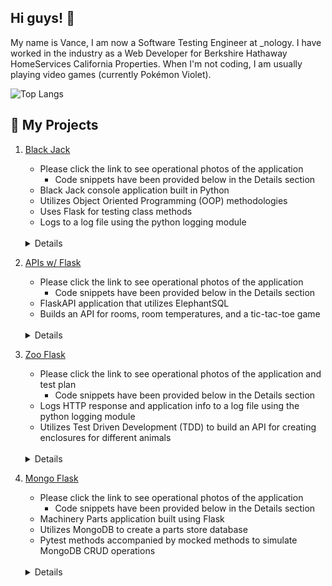 ## Hi guys! :wave:

My name is Vance, I am now a Software Testing Engineer at _nology. I have worked in the industry as a Web Developer for Berkshire Hathaway HomeServices California Properties. When I'm not coding, I am usually playing video games (currently Pokémon Violet).

![Top Langs](https://github-readme-stats.vercel.app/api/top-langs/?username=vancepope&theme=react&show_icons=true&hide=css,html)

## :pushpin: My Projects

1. <a href="https://github.com/vancepope/blackjack" target="_blank">Black Jack</a>
    - Please click the link to see operational photos of the application
        - Code snippets have been provided below in the Details section
    - Black Jack console application built in Python
    - Utilizes Object Oriented Programming (OOP) methodologies
    - Uses Flask for testing class methods
    - Logs to a log file using the python logging module
    <br />
    <details>
    <summary>Details</summary>
    <br />
    
    ##### **TL;DR**: _Application uses classes to initialize several aspects of the game to present to the user. Upon the result of the game, the user is asked to play again if they choose. Test methods were written to provide coverage to limit defects._

    - Classes
        - Card
        - Deck
        - Hand
        - BlackJack
        - TestCard
        - TestDeck
        - TestHand
        - TestBlackJack

        - Methods
            - Card
                - Methods
                    - __repr__
                        - Used to display the cards to user for the player and dealer
                    - __str__
                        - Displays the cards in a string format
                    <img src="/images/card.png" height="400" alt="Code for Card class">

            - Deck
                - Inherits cards, suits and values lists from Card
                - Methods
                    - Getters and Setters
                        - getCards
                        - getSuits
                        - getValues
                        - getDeck
                        - setDeck
                    - creatDeck
                        - Creates the deck
                    - shuffle
                        - Uses the random class to shuffle the deck.
                    - deal
                        - Deals the deck to the player and returns a Card
                    <img src="/images/deck.png" height="%50" width="%50" alt="Code for Deck class">

            - Hand
                - Inherits the deck list and the values list from Deck
                - Methods
                    - addCard
                        - Adds a Card to the hand list
                    - ace
                        - Keeps track of aces and assigns an ace the value of 1 or 11 if there is an ace and the value is greater than 21
                    <img src="/images/hand.png" height="%50" width="%50" alt="Code for Hand class">

            - BlackJack
               - This is the main class
               - Getters and Setters
                    - getName 
                    - getIsPlaying
                    - setName
                    - setIsPlaying
                - Methods
                    - hit
                        - Adds a card to the hand list and adjusts the value of an ace accordlingly if the player decides to 'hit'
                    - hitStay
                        - Prompts the user to ask if the user would like hit and to add a card to his hand or would like to stay.
                        - Checks for only the words 'hit' or 'stay'
                            - If the response from the user is different from the check, the user is prompted again to provide the necessary response.
                    - showCards
                        - Displays the dealer's and player's hands along with their values in formatted print statements
                    - play
                        - Prompts the user to enter his/her name
                        - Utilizes a while loop to play multiple games
                        - Checks if the player's hand value ≤ 17 and starts a while loop to allow the player to raise said value if they choose.
                        - Checks the values of the dealer's hand 
                            - If the value is ≤ 21, a while loop will start until the value ≥ 17
                        - Uses condition statements to decide who the winner is of each game
                        - Prompts the user if they would like to play another game.
                    <img src="/images/blackjack1.png" height="907" alt="Code for Black Jack class">
                    <img src="/images/blackjack2.png" height="758" alt="Code for Black Jack class Part 2">

            - TestCard
                - Test Methods
                    - test___repr__
                        - Uses the Mock functionality to mock the __repr__ method and make sure that the values of '10' and 'Diamonds' are represented like '10 of Diamonds'
                    ![Code for Test Card class](/images/testcard.png "Code for Test Card class")

            - TestDeck
                - Fixtures
                    - create_deck
                        - Appends the card and suit list to the deck list of Cards and returns it.
                - Test Methods
                    - test_create_deck
                        - Mocks the create_deck method and ensures the results are the same
                    - test_deal 
                        - Mocks the deal method and ensures the new card is of type Card and that the string is printed as 'Ace of Diamonds'
                    ![Code for Test Deck class](/images/testdeck.png "Code for Test Deck class")
            - TestHand
                - Test Methods
                    - test_add_card
                        - Mocks the addCard method and ensure a list is returned with the length of 1, that it is of type Card, and is printed as 'Ace of Diamonds'
                    ![Code for Test Hand class](/images/testhand.png "Code for Test Hand class")

            - TestBlackJack
                - Test Methods
                    - test_hit_stay
                        - Mocks the hitStay method and ensures that it return a string of 'hit'
                    - test_is_playing
                        - Instantiates the BlackJack class, calls the setter for isPlaying and asserts that they match.
                    ![Code for Test Black Jack class](/images/testblackjack.png "Code for Test Card class")
    </details>
        


2. <a href="https://github.com/vancepope/hello_flask" target="_blank">APIs w/ Flask</a>
    - Please click the link to see operational photos of the application
        - Code snippets have been provided below in the Details section
    - FlaskAPI application that utilizes ElephantSQL 
    - Builds an API for rooms, room temperatures, and a tic-tac-toe game
    <br />
    <details>
    <summary>Details</summary>
    <br />

    ##### **TL;DR**: _Application creates rooms and temperatures utilizing ElephantSQL queries. Test methods were written utilizing a test database to mock data and limit defects._

    - Routes
        - '/'
            - Returns a string of 'Hello Monty'
        - '/api/room'
            - Grabs the name variable from a JSON object
                - Creates room table if it doesn't exist
                    <img src="/images/createroom.png" alt="Query for room route">
                - Inserts room to the rooms table
                    - Returns room id
                    <img src="/images/roomreturnid.png" alt="Query for room route">
                - Returns JSON object notifying the user that the room has been created and an HTTP response code of 201
            <img src="/images/room.png" alt="Code for room route">

        - '/api/temperature'
            - Grabs the temperature and room id, and datetime from a JSON object
                - If datetime isn't provided in the object, the datetime.now method will be called
            - Creates temperature table if it doesn't exist
                <img src="/images/createtemp.png" alt="Query for temp route">
            - Inserts room id, temperature, and date
                <img src="/images/inserttemp.png" alt="Query for temp route">
            - Returns message notifying the user that the temperature was added and a response code of 201
            <img src="/images/temperature.png" alt="Query for temperature route">

        - '/api/room/<int:room_id>'
            - Grabs the id variable from the http path
            - Selects the room by id
                <img src="/images/selectroom.png" alt="Query for room by id route">
            - Returns the room and response code of 200
            <img src="/images/roombyid.png" alt="Code for room by id route">
        
        - '/api/avg_temp'
            - Queries the database for the average temperature
                <img src="/images/avgtempquery.png" alt="Query for avg temp route">
            - Returns JSON object containing average temperature and response code of 200
            <img src="/images/avgtemp.png" alt="Code for avg temp route">

        - '/api/day_count'
            - Queries the database for the number of days
                <img src="/images/numdays.png" alt="Query for number of days route">
            - Returns JSON object containing the number of days and response code of 200
        
        - '/api/tictactoe'
            - Displays a tic-tac-toe game built using HTML, CSS Grid, and JavaScript
            - Calls the render_template method from Flask to render grid.html
    </details>

3. <a href="https://github.com/vancepope/zoo_flask" target="_blank">Zoo Flask</a>
    - Please click the link to see operational photos of the application and test plan
        - Code snippets have been provided below in the Details section
    - Logs HTTP response and application info to a log file using the python logging module
    - Utilizes Test Driven Development (TDD) to build an API for creating enclosures for different animals
    <br />
    <details>
    <summary>Details</summary>
    <br />

    ##### **TL;DR**: _Application builds an animal and enclosure API utilizing ElephantSQL queries. Tests have been written to test functionality and prevent defects._

    - Methods
        - create_enclsures
            - Receives group_name from JSON object
            - Creates Enclosure table if it doesn't exist
                <img src="/images/querycreateenclosures.png" alt="Create Enclosure Table">
            - Inserts group_name into the Enclosures table if a group_name doesn't exist
                <img src="/images/insertenclosure.png" alt="Add Enclosure">
            - Returns JSON object notifying the user that the enclosure was created
            <img src="/images/codecreateenclosure.png" alt="Create Enclosure Code">

        - create_animals
            - Receives name, quantity, enclosure_id from JSON object
            - Creates Animals table if it doesn't exist
                <img src="/images/querycreateanimals.png" alt="Create Animals Table">
            - Inserts name, quantity, enclosure_id into the Animals table if a name doesn't exist
                <img src="/images/queryinsertanimal.png" alt="Add Animal">
            - Returns JSON object notifying the user that the enclosure was created
            <img src="/images/codecreateanimals.png" alt="Create Animals Code">

        - get_animal
            - Receives id from HTTP path
            - Selects the correct animal by id
                <img src="/images/queryselectanimalbyid.png" alt="Get Animal">
            - Returns JSON object to the client side
            <img src="/images/codegetanimal.png" alt="Get Animal Code">   

        - get_enclosure
            - Receives enclosure_id from HTTP path
            - Selects the correct enclosure by enclosure_id
                <img src="/images/queryselectenclosuresbyid.png" alt="Get Enclosure">
            - Returns JSON object to the client side
            <img src="/images/codegetenclosure.png" alt="Create Animals Code">

        - get_animals
            - Selects all animals within the Animals table
                <img src="/images/queryselectanimals.png" alt="Get All Animals">
            - Appends the result to a data list of JSON objects
            - Returns the data list to the client side
            <img src="/images/codegetanimals.png" alt="Get Animals Code">

        - get_enclosures
            - Selects all enclosure within the Enclosures table
                <img src="/images/queryselectenclosures.png" alt="Get All Enclosures">
            - Appends the result to a data list of JSON objects
            - Returns the data list to the client side
            <img src="/images/codegetanimals.png" alt="Get Animals Code">

        - add_enclosure
            - Receives group_name from HTTP Body
            - Insert name into Enclosures if it doesn't exist
                <img src="/images/insertenclosure.png" alt="Add Enclosure">
            - Returns a JSON object notifying the user that the enclosure has been created
            <img src="/images/codeaddenclosure.png" alt="Add Enclosure Code">

        - add_animal
            - Receives name from HTTP Body
            - Insert name into Animals if it doesn't exist
                <img src="/images/queryinsertanimal.png" alt="Add Animal">
            - Returns a JSON object notifying the user that the enclosure has been created
            <img src="/images/codeaddanimal.png" alt="Add Animal Code">

        - display animals
            - Executes an inner join on enclosures and animals
                <img src="/images/querydisplayanimals.png" alt="Display Animal">
            - Appends the result to a data list of JSON objects
            - Returns data list to the client side
            <img src="/images/codedisplayanimals.png" alt="Display Animals Code">

    - Test Methods
        - test_connection
            - Uses fixture called connection to create Enclosures table if it doesn't exist
            - Inserts enclosure based on the sample date provided within the fixture if it doesn't exist
            - Prints and logs the expected output and actual output
            - Asserts that the length of the result > 0
            <img src="/images/testconnection.png" alt="Test Connection">

        - test_create_animals
            - Uses fixture called create_animals to create Animals table if it doesn't exist
            - Prints and logs the expected output and actual output
            - Asserts that the length of the result > 0
            <img src="/images/testcreateanimals.png" alt="Test Create Animals">

        - test_create_enclosures
            - Uses fixture called create_enclosures to create Enclosures table if it doesn't exist
            - Prints and logs the expected output and actual output
            - Asserts that the length of the result > 0
            <img src="/images/testcreateenclosures.png" alt="Test Create Enclosures">

        - test_add_enclosure
            - Uses fixture called add_enclosure to insert an enclosure based on the data provided if the enclosure doesn't already exist
            - Selects enclosures from the enclosure tables
            - Prints and logs the expected output and actual output
            - Asserts that the length of the result < 1
            <img src="/images/testaddenclosure.png" alt="Test Add Enclosure">

        - test_add_animal
            - Uses fixture called add_animal to insert an animal based on the data provided if the animal doesn't already exist
            - Selects enclosures from the animals tables
            - Prints and logs the expected output and actual output
            - Asserts that the length of the result < 1
            <img src="/images/testaddanimal.png" alt="Test Add Animal">

        - test_display_animals
            - Executes an inner join on the Enclosure and Animals tables
            - Appends the results to a data list of JSON objects
            - Asserts that the data > 0 and the type is list
            - Prints and logs the expected output and actual output
            <img src="/images/testdisplayanimals.png" alt="Test Display Animals">
    </details>

4. <a href="https://github.com/vancepope/mongo_flask" target="_blank">Mongo Flask</a>
    - Please click the link to see operational photos of the application
        - Code snippets have been provided below in the Details section
    - Machinery Parts application built using Flask
    - Utilizes MongoDB to create a parts store database
    - Pytest methods accompanied by mocked methods to simulate MongoDB CRUD operations
    <br />
    <details>
    <summary>Details</summary>
    <br />

    ##### **TL;DR**: _Application builds a machinery parts API utilizing MongoDB to perform CRUD operations. Tests with mocked MongoDB methods have been written to review outcomes and maintain overall quality of life._

    - Methods
        - index
            - Executes query to find all collections
            - Appends the result to a list
            - Returns a JSON object if the list contains items
            - If not, it returns a JSON object notifying the user that the query was not successful
            <img src="/images/app-index.png" alt="App Index">

        - get_part
            - Executes query to find collection by part_id
            - Returns a JSON object containing the collection
            - If not, notifies the user that the search was unsuccessful
            <img src="/images/app-get-part.png" alt="App Get Part">

        - create_part
            - Inserts a JSON object into the database
            - Returns JSON containing the ObjectId generated by MongoDB
            <img src="/images/app-create-part.png" alt="App Create Part">

        - update_part
            - Updates the database using the part_id from the response
            - Returns a Success status if the matched_count > 0
            - If not, returns a Item not found error code
            <img src="/images/app-update-part.png" alt="App Update Part">

        - delete_part
            - Deletes an entry from the database using the ObjectId provided from the response
            - Returns a Success status code if the deleted_count > 0
            - If not, returns an Item not found error code
            <img src="/images/app-delete-part.png" alt="App Delete Part">

    - Mocked MongoDB methods
        - find
            - Simulates a successful response from pymongo.collection.Collection.find method
            - Sets return_value to a list of BSON objects 
            - Sets returncode to 200
            <img src="/images/mock-find.png" alt="Mock Find">

         - find_fail
            - Simulates an unsuccessful response from pymongo.collection.Collection.find method
            - Sets return_value to a list contaioning a JSON object with a Item not found error
            - Sets returncode to 404
            <img src="/images/mock-find-fail.png" alt="Mock Find Fail">
        
        - find_one
            - Simulates a successful response from pymongo.collection.Collection.find_one method
            - Sets return_value to a list of BSON objects 
            - Sets returncode to 200
            <img src="/images/mock-find-one.png" alt="Mock Find One">

        - find_one_fail
            - Simulates an unsuccessful response from pymongo.collection.Collection.find_one method
            - Sets return_value to a list contaioning a JSON object with a Item not found error
            - Sets returncode to 404
            <img src="/images/mock-find-one-fail.png" alt="Mock Find One Fail">

        - insert_one
            - Simulates a successful response from pymongo.collection.Collection.insert_one method
            - Sets return_value to a list of an BSON object containing the ObjectId of the collection inserted
            - Sets returncode to 200
            <img src="/images/mock-insert-one.png" alt="Mock Insert One">

        - update_one
            - Simulates a successful response from pymongo.collection.Collection.update_one method
            - Sets return_value to a list contaioning a JSON object with a Success status
            - Sets returncode to 200
            <img src="/images/mock-update-one.png" alt="Mock Update One">

        - update_one_fail
            - Simulates an unsuccessful response from pymongo.collection.Collection.update_one method
            - Sets return_value to a list contaioning a JSON object with a Item not found error
            - Sets returncode to 404
            <img src="/images/mock-update-one.png" alt="Mock Update One">

        - delete_one
            - Simulates a successful response from pymongo.collection.Collection.delete_one method
            - Sets return_value to a list contaioning a JSON object with a Success status
            - Sets returncode to 200
            <img src="/images/mock-delete-one.png" alt="Mock Delete One">

        - delete_one_fail
            - Simulates a successful response from pymongo.collection.Collection.delete_one method
            - Sets return_value to a list contaioning a JSON object with a Item not found error
            - Sets returncode to 404
            <img src="/images/mock-delete-one.png" alt="Mock Delete One">

    - Test Methods
        - test_index
            - Asserts that the response from the mocked find method that the return_value has a length > 0
            - Asserts that a returncode of 200 was received
            <img src="/images/test-index.png" alt="Test Index">

        - test_index_fail
            - Asserts that the response from the mocked find method that the return_value has an Item not found error
            - Asserts that a returncode of 404 was received
            - Prints Expected and Actual output
            <img src="/images/test-index-fail.png" alt="Test Index Fail">

        - test_get_part
            - Asserts that the response from the mocked find_one method that the return_value has a length > 0
            - Asserts that a returncode of 200 was received
            - Prints Expected and Actual output
            <img src="/images/test-get-part.png" alt="Test Find One">

        - test_get_part_fail
            - Asserts that the response from the mocked find_one method that the return_value has an Item not found error
            - Asserts that a returncode of 404 was received
            - Prints Expected and Actual output
            <img src="/images/test-get-part-fail.png" alt="Test Find One Fail">

        - test_update_one
            - Asserts that the response from the mocked update_one method that the return_value has a Success status
            - Asserts that a returncode of 200 was received
            <img src="/images/test-update-part.png" alt="Test Update One">

        - test_update_one_fail
            - Asserts that the response from the mocked update_one method that the return_value has an Item not found error
            - Asserts that a returncode of 404 was received
            - Prints Expected and Actual output
            <img src="/images/test-update-part-fail.png" alt="Test Update One Fail">

        - test_delete_one
            - Asserts that the response from the mocked delete_one method that the return_value has a Success status
            - Asserts that a returncode of 200 was received
            <img src="/images/test-delete-part.png" alt="Test Delete One">

        - test_index_fail
            - Asserts that the response from the mocked delete_one method that the return_value has an Item not found error
            - Asserts that a returncode of 404 was received
            - Prints Expected and Actual output
            <img src="/images/test-delete-part-fail.png" alt="Test Delete One Fail">
    </details>